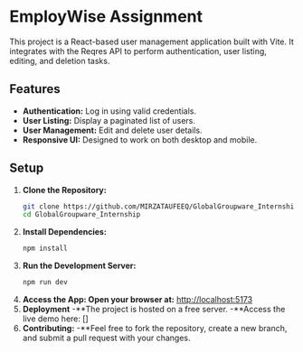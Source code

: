 # EmployWise Assignment

This project is a React-based user management application built with Vite. It integrates with the Reqres API to perform authentication, user listing, editing, and deletion tasks.

## Features

- **Authentication:** Log in using valid credentials.
- **User Listing:** Display a paginated list of users.
- **User Management:** Edit and delete user details.
- **Responsive UI:** Designed to work on both desktop and mobile.

## Setup

1. **Clone the Repository:**
   ```sh
   git clone https://github.com/MIRZATAUFEEQ/GlobalGroupware_Internship.git
   cd GlobalGroupware_Internship
2. **Install Dependencies:**
   ```sh
   npm install
3. **Run the Development Server:**
   ```sh
   npm run dev
4. **Access the App: Open your browser at:**
   [http://localhost:5173](http://localhost:5173)
5. **Deployment**
   -**The project is hosted on a free server.
   -**Access the live demo here: []
6. **Contributing:**
   -**Feel free to fork the repository, create a new branch, and submit a pull request with your changes.
   
